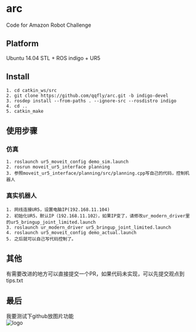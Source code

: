 # arc
Code for Amazon Robot Challenge <br>

## Platform
Ubuntu 14.04 STL + ROS indigo + UR5 <br>

## Install

```
1. cd catkin_ws/src
2. git clone https://github.com/qqfly/arc.git -b indigo-devel
3. rosdep install --from-paths . --ignore-src --rosdistro indigo
4. cd ..
5. catkin_make
```

## 使用步骤
### 仿真
```
1. roslaunch ur5_moveit_config demo_sim.launch
2. rosrun moveit_ur5_interface planning
3. 参照moveit_ur5_interface/planning/src/planning.cpp写自己的代码，控制机器人
```
### 真实机器人
```
1. 网线连接UR5，设置电脑IP(192.168.11.104)
2. 初始化UR5，默认IP（192.168.11.102），如果IP变了，请修改ur_modern_driver里的ur5_bringup_joint_limited.launch
3. roslaunch ur_modern_driver ur5_bringup_joint_limited.launch
4. roslaunch ur5_moveit_config demo_actual.launch
5. 之后就可以自己写代码控制了。
```
## 其他
有需要改进的地方可以直接提交一个PR，如果代码未实现，可以先提交观点到tips.txt <br>

## 最后
我要测试下github放图片功能 <br>
![logo](https://raw.githubusercontent.com/qqfly/hello-world/master/pic/qrcode_for_gh_e4a5e3dc2cde_258.jpg "我的公众号")
